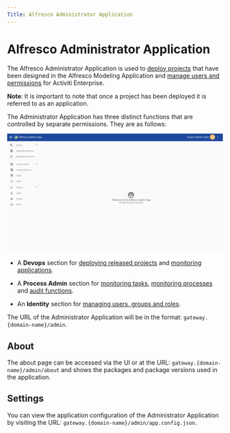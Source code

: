 ```yaml
---
Title: Alfresco Administrator Application
---
```


# Alfresco Administrator Application
The Alfresco Administrator Application is used to [deploy projects](../administrator/admin-deploy.md) that have been designed in the Alfresco Modeling Application and [manage users and permissions](../administrator/admin-identity/README.md) for Activiti Enterprise. 

**Note**: It is important to note that once a project has been deployed it is referred to as an application. 

The Administrator Application has three distinct functions that are controlled by separate permissions. They are as follows:

![Administrator section view](../images/admin-elements.png)

* A **Devops** section for [deploying released projects](../administrator/admin-deploy.md) and [monitoring applications](../administrator/admin-deploy.md#monitoring-applications).

* A **Process Admin** section for [monitoring tasks](../administrator/admin-monitoring/README.md#monitoring-tasks), [monitoring processes](../administrator/admin-monitoring/README.md#monitoring-processes) and [audit functions](../administrator/admin-monitoring/README.md#audit).

* An **Identity** section for [managing users, groups and roles](../administrator/admin-identity/README.md). 

The URL of the Administrator Application will be in the format: `gateway.{domain-name}/admin`. 

## About
The about page can be accessed via the UI or at the URL: `gateway.{domain-name}/admin/about` and shows the packages and package versions used in the application. 

## Settings
You can view the application configuration of the Administrator Application by visiting the URL: `gateway.{domain-name}/admin/app.config.json`. 

